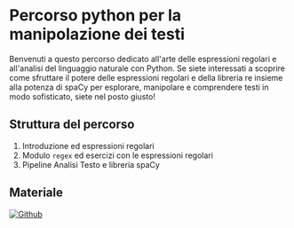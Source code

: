 # Percorso python per la manipolazione dei testi

Benvenuti a questo percorso dedicato all'arte delle espressioni regolari e all'analisi del linguaggio naturale con Python. Se siete interessati a scoprire come sfruttare il potere delle espressioni regolari e della libreria re insieme alla potenza di spaCy per esplorare, manipolare e comprendere testi in modo sofisticato, siete nel posto giusto!

## Struttura del percorso
1. Introduzione ed espressioni regolari
2. Modulo `regex` ed esercizi con le espressioni regolari
3. Pipeline Analisi Testo e libreria spaCy

## Materiale

[![Github](https://img.shields.io/badge/GitHub-181717.svg?style=for-the-badge&logo=GitHub&logoColor=white)](https://github.com/PythonBiellaGroup/MaterialeSerate/tree/master/AnalisiTesto)

